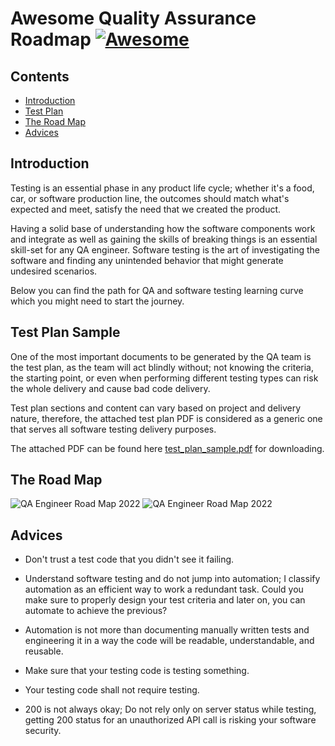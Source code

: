 # Awesome Quality Assurance Roadmap [![Awesome](https://awesome.re/badge.svg)](https://awesome.re)

## Contents
- [Introduction](#introduction)
- [Test Plan ](#test-plan)
- [The Road Map](#the-road-map)
- [Advices](#advices)

## Introduction

Testing is an essential phase in any product life cycle; whether it's a food, car, or software production line, the outcomes should match what's expected and meet, satisfy the need that we created the product.

Having a solid base of understanding how the software components work and integrate as well as gaining the skills of breaking things is an essential skill-set for any QA engineer. Software testing is the art of investigating the software and finding any unintended behavior that might generate undesired scenarios.

Below you can find the path for QA and software testing learning curve which you might need to start the journey.

## Test Plan Sample

One of the most important documents to be generated by the QA team is the test plan, as the team will act blindly without; not knowing the criteria, the starting point, or even when performing different testing types can risk the whole delivery and cause bad code delivery.

Test plan sections and content can vary based on project and delivery nature, therefore, the attached test plan PDF is considered as a generic one that serves all software testing delivery purposes.

The attached PDF can be found here [test_plan_sample.pdf](https://github.com/anas-qa/Quality-Assurance-Road-Map/blob/master/Test_Plan_Sample.pdf) for downloading.

## The Road Map

![QA Engineer Road Map 2022](https://i.imgur.com/cM9cM8T.png)
![QA Engineer Road Map 2022](https://i.imgur.com/meodAKp.png)

## Advices

- Don't trust a test code that you didn't see it failing.

- Understand software testing and do not jump into automation; I classify automation as an efficient way to work a redundant task. Could you make sure to properly design your test criteria and later on, you can automate to achieve the previous?

- Automation is not more than documenting manually written tests and engineering it in a way the code will be readable, understandable, and reusable.

- Make sure that your testing code is testing something.

- Your testing code shall not require testing.

- 200 is not always okay; Do not rely only on server status while testing, getting 200 status for an unauthorized API call is risking your software security.



